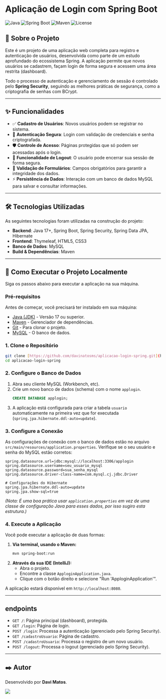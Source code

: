 # Aplicação de Login com Spring Boot

![Java](https://img.shields.io/badge/Java-17+-blue.svg)
![Spring Boot](https://img.shields.io/badge/Spring_Boot-3.x-brightgreen.svg)
![Maven](https://img.shields.io/badge/Maven-4.0-red.svg)
![License](https://img.shields.io/badge/License-MIT-yellow.svg)

## 📖 Sobre o Projeto

Este é um projeto de uma aplicação web completa para registro e autenticação de usuários, desenvolvida como parte de um estudo aprofundado do ecossistema Spring. A aplicação permite que novos usuários se cadastrem, façam login de forma segura e acessem uma área restrita (dashboard).

Todo o processo de autenticação e gerenciamento de sessão é controlado pelo **Spring Security**, seguindo as melhores práticas de segurança, como a criptografia de senhas com BCrypt.

---

## ✨ Funcionalidades

-   ✅ **Cadastro de Usuários**: Novos usuários podem se registrar no sistema.
-   🔐 **Autenticação Segura**: Login com validação de credenciais e senha criptografada.
-   🛡️ **Controle de Acesso**: Páginas protegidas que só podem ser acessadas após o login.
-   🚪 **Funcionalidade de Logout**: O usuário pode encerrar sua sessão de forma segura.
-   📝 **Validação de Formulários**: Campos obrigatórios para garantir a integridade dos dados.
-   ⚡ **Persistência de Dados**: Interação com um banco de dados MySQL para salvar e consultar informações.

---

## 🛠️ Tecnologias Utilizadas

As seguintes tecnologias foram utilizadas na construção do projeto:

-   **Backend**: Java 17+, Spring Boot, Spring Security, Spring Data JPA, Hibernate
-   **Frontend**: Thymeleaf, HTML5, CSS3
-   **Banco de Dados**: MySQL
-   **Build & Dependências**: Maven

---

## 🚀 Como Executar o Projeto Localmente

Siga os passos abaixo para executar a aplicação na sua máquina.

### Pré-requisitos

Antes de começar, você precisará ter instalado em sua máquina:
-   [Java (JDK)](https://www.oracle.com/java/technologies/downloads/) - Versão 17 ou superior.
-   [Maven](https://maven.apache.org/download.cgi) - Gerenciador de dependências.
-   [Git](https://git-scm.com/downloads) - Para clonar o projeto.
-   [MySQL](https://dev.mysql.com/downloads/mysql/) - O banco de dados.

### 1. Clone o Repositório
```bash
git clone [https://github.com/davinatosms/aplicacao-login-spring.git](https://github.com/davimatosms/aplicacao-login-spring.git)
cd aplicacao-login-spring
```

### 2. Configure o Banco de Dados
1.  Abra seu cliente MySQL (Workbench, etc).
2.  Crie um novo banco de dados (schema) com o nome `applogin`.
    ```sql
    CREATE DATABASE applogin;
    ```
3.  A aplicação está configurada para criar a tabela `usuario` automaticamente na primeira vez que for executada (`spring.jpa.hibernate.ddl-auto=update`).

### 3. Configure a Conexão
As configurações de conexão com o banco de dados estão no arquivo `src/main/resources/application.properties`. Verifique se o seu usuário e senha do MySQL estão corretos:

```properties
spring.datasource.url=jdbc:mysql://localhost:3306/applogin
spring.datasource.username=seu_usuario_mysql
spring.datasource.password=sua_senha_mysql
spring.datasource.driver-class-name=com.mysql.cj.jdbc.Driver

# Configurações do Hibernate
spring.jpa.hibernate.ddl-auto=update
spring.jpa.show-sql=true
```
*(Nota: É uma boa prática usar `application.properties` em vez de uma classe de configuração Java para esses dados, por isso sugiro esta estrutura.)*

### 4. Execute a Aplicação
Você pode executar a aplicação de duas formas:

1.  **Via terminal, usando o Maven:**
    ```bash
    mvn spring-boot:run
    ```
2.  **Através da sua IDE (IntelliJ):**
    -   Abra o projeto.
    -   Encontre a classe `ApploginApplication.java`.
    -   Clique com o botão direito e selecione "Run 'ApploginApplication'".

A aplicação estará disponível em `http://localhost:8080`.

---

##  endpoints

-   `GET /`: Página principal (dashboard), protegida.
-   `GET /login`: Página de login.
-   `POST /login`: Processa a autenticação (gerenciado pelo Spring Security).
-   `GET /cadastroUsuario`: Página de cadastro.
-   `POST /cadastroUsuario`: Processa o registro de um novo usuário.
-   `POST /logout`: Processa o logout (gerenciado pelo Spring Security).

---

## ✒️ Autor

Desenvolvido por **Davi Matos**.

[<img src="https://img.shields.io/badge/GitHub-100000?style=for-the-badge&logo=github&logoColor=white" />](https://github.com/davimatosms)